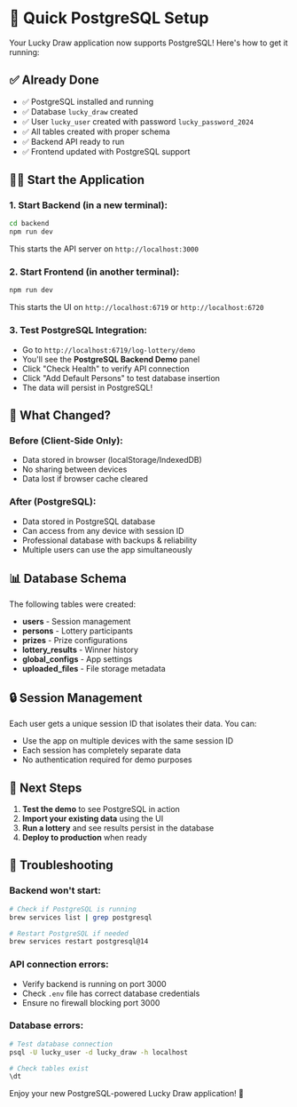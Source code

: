 # 🚀 Quick PostgreSQL Setup

Your Lucky Draw application now supports PostgreSQL! Here's how to get it running:

## ✅ Already Done
- ✅ PostgreSQL installed and running
- ✅ Database `lucky_draw` created
- ✅ User `lucky_user` created with password `lucky_password_2024`
- ✅ All tables created with proper schema
- ✅ Backend API ready to run
- ✅ Frontend updated with PostgreSQL support

## 🏃‍♂️ Start the Application

### 1. Start Backend (in a new terminal):
```bash
cd backend
npm run dev
```
This starts the API server on `http://localhost:3000`

### 2. Start Frontend (in another terminal):
```bash
npm run dev
```
This starts the UI on `http://localhost:6719` or `http://localhost:6720`

### 3. Test PostgreSQL Integration:
- Go to `http://localhost:6719/log-lottery/demo`
- You'll see the **PostgreSQL Backend Demo** panel
- Click "Check Health" to verify API connection
- Click "Add Default Persons" to test database insertion
- The data will persist in PostgreSQL!

## 🔧 What Changed?

### Before (Client-Side Only):
- Data stored in browser (localStorage/IndexedDB)
- No sharing between devices
- Data lost if browser cache cleared

### After (PostgreSQL):
- Data stored in PostgreSQL database
- Can access from any device with session ID
- Professional database with backups & reliability
- Multiple users can use the app simultaneously

## 📊 Database Schema

The following tables were created:
- **users** - Session management
- **persons** - Lottery participants  
- **prizes** - Prize configurations
- **lottery_results** - Winner history
- **global_configs** - App settings
- **uploaded_files** - File storage metadata

## 🔒 Session Management

Each user gets a unique session ID that isolates their data. You can:
- Use the app on multiple devices with the same session ID
- Each session has completely separate data
- No authentication required for demo purposes

## 🎯 Next Steps

1. **Test the demo** to see PostgreSQL in action
2. **Import your existing data** using the UI
3. **Run a lottery** and see results persist in the database
4. **Deploy to production** when ready

## 🐛 Troubleshooting

### Backend won't start:
```bash
# Check if PostgreSQL is running
brew services list | grep postgresql

# Restart PostgreSQL if needed
brew services restart postgresql@14
```

### API connection errors:
- Verify backend is running on port 3000
- Check `.env` file has correct database credentials
- Ensure no firewall blocking port 3000

### Database errors:
```bash
# Test database connection
psql -U lucky_user -d lucky_draw -h localhost

# Check tables exist
\dt
```

Enjoy your new PostgreSQL-powered Lucky Draw application! 🎉
